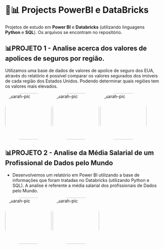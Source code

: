 # 🚀📊 Projects PowerBI e DataBricks 
Projetos de estudo em **Power BI** e **Databricks** (utilizando linguagens **Python** e **SQL**). Os arquivos se encontram no repositório. 

## 📊**PROJETO 1** - **Analise acerca dos valores de apolices de seguros por região.** 

Utilizamos uma base de dados de valores de apolice de seguro dos EUA, através do relatório é possível comparar os valores segurados dos imóveis de cada região dos Estados Unidos. Podendo determinar quais regiões tem os valores mais elevados. 

<img align="center" alt="sarah-pic" height="150" style="border-radius:50px;" src="https://cdn.discordapp.com/attachments/1088554408469602305/1088554776641421403/01analise.jpg">  

<img align="center" alt="sarah-pic" height="150" style="border-radius:50px;" src="https://cdn.discordapp.com/attachments/1088554408469602305/1088554776897261638/02analises.jpg">  

<img align="center" alt="sarah-pic" height="150" style="border-radius:50px;" src="https://cdn.discordapp.com/attachments/1088554408469602305/1088554777241190400/03analises.jpg">  


## 📊**PROJETO 2** - **Analise da Média Salarial de um Profissional de Dados pelo Mundo**
 - Desenvolvemos um relatório em Power BI utilizando a base de informações que foram tratadas no Databricks (utilizando Python e SQL). A analise é referente a média salarial dos profissionais de Dados pelo Mundo. 

<img align="center" alt="sarah-pic" height="150" style="border-radius:50px;" src="https://cdn.discordapp.com/attachments/685641595428536322/1027194420543639604/dash1.jpg">  

<img align="center" alt="sarah-pic" height="150" style="border-radius:50px;" src="https://cdn.discordapp.com/attachments/685641595428536322/1027194420837224529/dash2.jpg">
</div> 
